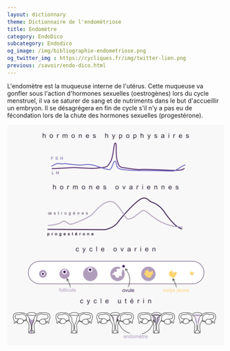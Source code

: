 ```yaml
---
layout: dictionnary
theme: Dictionnaire de l'endométriose
title: Endomètre
category: EndoDico
subcategory: Endodico
og_image: /img/bibliographie-endometriose.png
og_twitter_img : https://cycliques.fr/img/twitter-lien.png
previous: /savoir/endo-dico.html
---
```


L'endomètre est la muqueuse interne de l'utérus. Cette muqueuse va gonfler sous l'action d'hormones sexuelles (oestrogènes) lors du cycle menstruel, il va se saturer de sang et de nutriments dans le but d'accueillir un embryon. Il se désagrégera en fin de cycle s'il n'y a pas eu de fécondation lors de la chute des hormones sexuelles (progestérone).

![schéma cycle menstruel](/img/schema/cycle.png)
